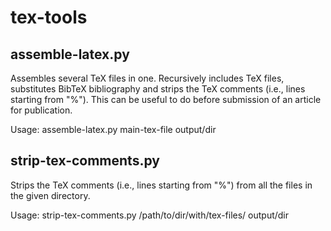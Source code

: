 # tex-tools

## assemble-latex.py

Assembles several TeX files in one. Recursively includes TeX files, substitutes BibTeX bibliography and strips the TeX comments (i.e., lines starting from "%"). This can be useful to do before submission of an article for publication.

Usage:
	assemble-latex.py main-tex-file output/dir

## strip-tex-comments.py

Strips the TeX comments (i.e., lines starting from "%") from all the files in the given directory.

Usage:
	strip-tex-comments.py /path/to/dir/with/tex-files/ output/dir
